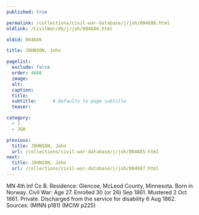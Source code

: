 ```yaml
---
published: true

permalink: /collections/civil-war-database/j/joh/004686.html
oldlink: /CivilWar/db/j/joh/004686.html

oldid: 004686

title: JOHNSON, John

pagelist:
  exclude: false
  order: 4686
  image: 
  alt:
  caption:
  title:
  subtitle:      # Defaults to page subtitle
  teaser:

category: 
  - J 
  - JOH

previous:
  title: JOHNSON, John
  url: /collections/civil-war-database/j/joh/004685.html  
next:
  title: JOHNSON, John
  url: /collections/civil-war-database/j/joh/004687.html   
---
```

MN 4th Inf Co B. Residence: Glencoe, McLeod County, Minnesota. Born in Norway. Civil War: Age 27. Enrolled 30 (or 26) Sep 1861. Mustered 2 Oct 1861. Private. Discharged from the service for disability 6 Aug 1862. Sources: (MINN p181) (MCIW p225)